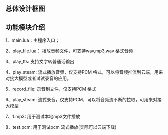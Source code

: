 ## 总体设计框图



## 功能模块介绍

1、main.lua：主程序入口；

2、play_file.lua： 播放音频文件，可支持wav,mp3,wav 格式音频

3、play_tts: 支持文字转普通话输出

4、play_steam: 流式播放音频，仅支持PCM 格式，可以将音频推流到云端，用来对接大模型或者试试录音的应用。

5、record_file: 录音到文件，仅支持PCM 格式

6、play_steam:  流式录音，仅支持PCM，可以将音频流不断的拉取，可用来对接大模型

7、1.mp3: 用于测试本地mp3文件播放

8、test.pcm: 用于测试pcm 流式播放(实际可以云端下载)


